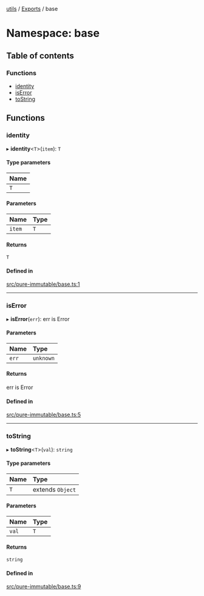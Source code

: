 [utils](../README.md) / [Exports](../modules.md) / base

# Namespace: base

## Table of contents

### Functions

- [identity](base.md#identity)
- [isError](base.md#iserror)
- [toString](base.md#tostring)

## Functions

### identity

▸ **identity**<`T`\>(`item`): `T`

#### Type parameters

| Name |
| :------ |
| `T` |

#### Parameters

| Name | Type |
| :------ | :------ |
| `item` | `T` |

#### Returns

`T`

#### Defined in

[src/pure-immutable/base.ts:1](https://github.com/alpinisme/utils/blob/dc5e134/src/pure-immutable/base.ts#L1)

___

### isError

▸ **isError**(`err`): err is Error

#### Parameters

| Name | Type |
| :------ | :------ |
| `err` | `unknown` |

#### Returns

err is Error

#### Defined in

[src/pure-immutable/base.ts:5](https://github.com/alpinisme/utils/blob/dc5e134/src/pure-immutable/base.ts#L5)

___

### toString

▸ **toString**<`T`\>(`val`): `string`

#### Type parameters

| Name | Type |
| :------ | :------ |
| `T` | extends `Object` |

#### Parameters

| Name | Type |
| :------ | :------ |
| `val` | `T` |

#### Returns

`string`

#### Defined in

[src/pure-immutable/base.ts:9](https://github.com/alpinisme/utils/blob/dc5e134/src/pure-immutable/base.ts#L9)
